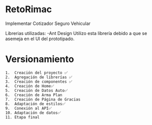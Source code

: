 # RetoRimac
Implementar Cotizador Seguro Vehicular

Librerias utilizadas:
    -Ant Design
    Utilizo esta librería debido a que se asemeja en el UI del prototipado.

# Versionamiento
    1.  Creación del proyecto ✅
    2.  Agregación de librerías ✅
    3.  Creación de componentes ✅
    4.  Creación de Home✅
    5.  Creación de Datos Auto✅
    6.  Creación de Arma Plan
    7.  Creación de Página de Gracias
    8.  Adaptación de estilos✅
    9.  Conexión al API✅
    10. Adaptación de datos✅
    11. Etapa final